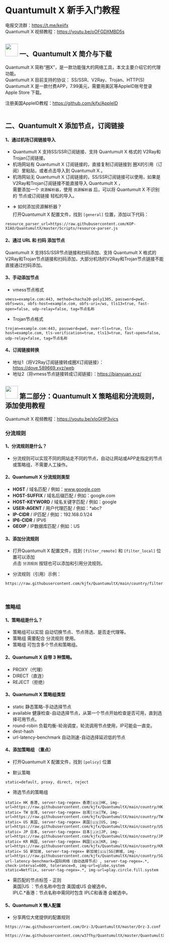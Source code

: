 # Quantumult X 新手入门教程
电报交流群：https://t.me/kejifx <br>
Quantumult X 视频教程：https://youtu.be/oOFGDXMBD5s

## <a href="https://github.com/kjfx/QuantumultX/"><img width="40" src="https://github.com/kjfx/QuantumultX/blob/main/qx.png" /></a>  一、Quantumult X 简介与下载
Quantumult X 简称“圈X”，是一款功能强大的网络工具，本文主要介绍它的代理功能。<br>
Quantumult X 目前支持的协议： SS/SSR、V2Ray、Trojan、HTTP(S)<br>
Quantumult X 是一款付费APP，7.99美元，需要用美区等AppleID账号登录 Apple Store 下载。

注册美国AppleID教程：<a href="https://github.com/kjfx/AppleID" target="_blank">https://github.com/kjfx/AppleID</a><br><br>

## 二、Quantumult X 添加节点，订阅链接
#### 1、通过机场订阅链接导入
- Quantumult X 支持SS/SSR订阅链接、支持 Quantumult X 格式的 V2Ray和Trojan订阅链接。
- 机场网站有 Quantumult X 订阅链接的，直接复制订阅链接到 圈X的引用（订阅）里粘贴，或者点击导入到 Quantumult X 。
- 机场网站无 Quantumult X 订阅链接的，SS/SSR订阅链接可以使用，如果是V2Ray和Trojan订阅链接不能直接导入 Quantumult X ，<br>
需要添加一个 <code>资源解析器</code>，使用 <code>资源解析器</code> 后，可以将 Quantumult X 不识别的 节点或订阅链接 轻松的导入。
<span>
    
- :airplane: 如何添加资源解析器？<br>
打开Quantumult X 配置文件，找到 <code>[general]</code> 位置，添加以下代码：
</span>

    resource_parser_url=https://raw.githubusercontent.com/KOP-XIAO/QuantumultX/master/Scripts/resource-parser.js

#### 2、通过 URL 和 扫码 添加节点
Quantumult X 支持SS/SSR节点链接和扫码添加、支持 Quantumult X 格式的 V2Ray和Trojan节点链接和扫码添加，大部分机场的V2Ray和Trojan节点链接不能直接通过扫码添加。

#### 3、手动添加节点
<span>
    
- vmess节点格式
</span>

    vmess=example.com:443, method=chacha20-poly1305, password=pwd, obfs=wss, obfs-host=example.com, obfs-uri=/ws, tls13=true, fast-open=false, udp-relay=false, tag=节点名称

<span>
    
- Trojan节点格式
</span>

    trojan=example.com:443, password=pwd, over-tls=true, tls-host=example.com, tls-verification=true, tls13=true, fast-open=false, udp-relay=false, tag=节点名称


#### 4、订阅链接转换
- 地址1（将V2Ray订阅链接转成圈X订阅链接）：https://dove.589669.xyz/web
- 地址2（将vmess节点链接转成订阅链接）：https://bianyuan.xyz/


## <h2><a href="https://github.com/kjfx/QuantumultX/"><img width="40" src="https://github.com/kjfx/QuantumultX/blob/main/qx.png" /></a>  第二部分：Quantumult X 策略组和分流规则，添加使用教程</h2>
Quantumult X 视频教程：https://youtu.be/xIoGHP3vics
<h3>分流规则</h3>

#### 1、分流规则是什么？
- 分流规则可以实现不同的网站走不同的节点，自动让网站或APP走指定的节点或策略组，不需要人工操作。

#### 2、Quantumult X 分流规则类型
- **HOST**           / 域名匹配  / 例如：www.google.com
- **HOST-SUFFIX**    / 域名后缀匹配  / 例如：google.com  
- **HOST-KEYWORD**   / 域名关键字匹配  / 例如：google  
- **USER-AGENT**     / 用户代理匹配  / 例如：*abc?
- **IP-CIDR**        / IP匹配       / 例如：192.168.0.1/24
- **IP6-CIDR**       / IPV6
- **GEOIP**          / IP数据库匹配  / 例如：US

#### 3、添加分流规则
- 打开Quantumult X 配置文件，找到 <code>[filter_remote]</code> 和 <code>[filter_local]</code> 位置可以添加<br>
点击 <code>分流规则</code> 按钮也可以添加和引用分流规则。
<span>
    
- 分流规则（引用）示例：
</span>

    https://raw.githubusercontent.com/kjfx/QuantumultX/main/country/filter.list


<br>
<h3>策略组</h3>

#### 1、策略组是什么？
- 策略组可以实现 自动切换节点、节点筛选、是否走代理等。
- 策略组 需要配合 分流规则 使用。
- 策略组 可包含多个节点和策略组。

#### 2、Quantumult X 自带 3 种策略。

- PROXY（代理）
- DIRECT（直连）
- REJECT（拒绝）

#### 3、Quantumult X 策略组类型
- static 静态策略-手动选择节点
- available 健康检查-自动选择节点，从第一个节点开始检查是否可用，直到选择可用节点。
- round-robin 负载均衡-轮询调度，轮流调用节点使用，IP可能会一直变。
- dest-hash
- url-latency-benchmark 自动测速-自动选择延迟低的节点

#### 4、添加策略组 （重点）
- 打开Quantumult X 配置文件，找到 <code>[policy]</code> 位置
<span>
    
- 默认策略
</span>

    static=default, proxy, direct, reject
    
<span>
    
- 筛选节点的策略组
</span>

    static= HK 香港, server-tag-regex= 香港|🇭🇰|HK, img-url=https://raw.githubusercontent.com/kjfx/QuantumultX/main/country/HK.png
    static= TW 台湾, server-tag-regex= 台湾|🇹🇼|TW, img-url=https://raw.githubusercontent.com/kjfx/QuantumultX/main/country/TW.png
    static= US 美国, server-tag-regex= 美国|🇺🇸|US, img-url=https://raw.githubusercontent.com/kjfx/QuantumultX/main/country/US.png
    static= JP 日本, server-tag-regex= 日本|🇯🇵|JP, img-url=https://raw.githubusercontent.com/kjfx/QuantumultX/main/country/JP.png
    static= KR 韩国, server-tag-regex= 韩国|🇰🇷|KR, img-url=https://raw.githubusercontent.com/kjfx/QuantumultX/main/country/KR.png
    static= SG 新加坡, server-tag-regex= 新加坡|🇸🇬|SG|狮城, img-url=https://raw.githubusercontent.com/kjfx/QuantumultX/main/country/SG.png
    url-latency-benchmark=国际网络（自动选择节点）, server-tag-regex=.*, check-interval=600, tolerance=0, img-url=globe.system
    static=Netflix, server-tag-regex=.*, img-url=play.circle.fill.system

- 需匹配的节点标签 - 正则<br>
美国|US ：节点名称中包含 美国或US 会被选中。<br>
IPLC.*香港：节点名称中需同时包含 IPLC和香港 会被选中。

#### 5、Quantumult X 懒人配置
- 分享两位大佬提供的配置规则<br>
<span>
    
    https://raw.githubusercontent.com/Orz-3/QuantumultX/master/Orz-3.conf
</span>

<span>
    
    https://raw.githubusercontent.com/w37fhy/QuantumultX/master/QuantumultX_diy.conf
</span>
    

